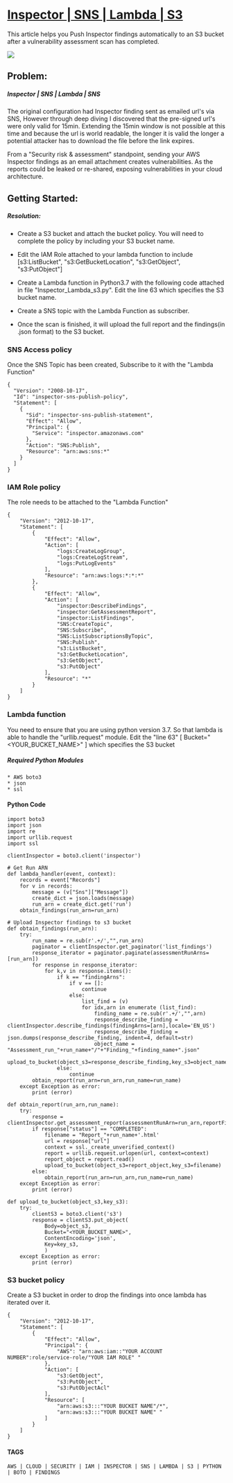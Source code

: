 # [Inspector | SNS | Lambda | S3 ](https://juljeanpierre.github.io/AWS_Inspector_Finding_Delivery_S3/)

This article helps you Push Inspector findings automatically to an S3 bucket after a vulnerability assessment scan has completed.

![](Inspector_Lambda_S3.png)


## Problem:
##### Inspector | SNS | Lambda | SNS 

The original configuration had Inspector finding sent as emailed url's via SNS, 
However through deep diving I discovered that the pre-signed url's were only valid for 15min. 
Extending the 15min window is not possible at this time and because the url is world readable, 
the longer it is valid the longer a potential attacker has to download the file before the link expires.

From a "Security risk & assessment" standpoint, sending your AWS Inspector findings as an email attachment
creates vulnerabilities. As the reports could be leaked or re-shared, exposing vulnerabilities in your cloud architecture.


## Getting Started:
##### Resolution:
 
* Create a S3 bucket and attach the bucket policy. 
  You will need to complete the policy by including your S3 bucket name.
    
* Edit the IAM Role attached to your lambda function to include 
  [s3:ListBucket", "s3:GetBucketLocation", "s3:GetObject", "s3:PutObject"]
    
* Create a Lambda function in Python3.7 with the following code attached in file "Inspector_Lambda_s3.py". 
  Edit the line 63 which specifies the S3 bucket name.
    
* Create a SNS topic with the Lambda Function as subscriber.
    
* Once the scan is finished, it will upload the full report and the findings(in .json format) to the S3 bucket.


### SNS Access policy

Once the SNS Topic has been created, Subscribe to it with the "Lambda Function"

    {
      "Version": "2008-10-17",
      "Id": "inspector-sns-publish-policy",
      "Statement": [
        {
          "Sid": "inspector-sns-publish-statement",
          "Effect": "Allow",
          "Principal": {
            "Service": "inspector.amazonaws.com"
          },
          "Action": "SNS:Publish",
          "Resource": "arn:aws:sns:*"
        }
      ]
    }
    
### IAM Role policy

The role needs to be attached to the "Lambda Function"

    {
        "Version": "2012-10-17",
        "Statement": [
            {
                "Effect": "Allow",
                "Action": [
                    "logs:CreateLogGroup",
                    "logs:CreateLogStream",
                    "logs:PutLogEvents"
                ],
                "Resource": "arn:aws:logs:*:*:*"
            },
            {
                "Effect": "Allow",
                "Action": [
                    "inspector:DescribeFindings",
                    "inspector:GetAssessmentReport",
                    "inspector:ListFindings",
                    "SNS:CreateTopic",
                    "SNS:Subscribe",
                    "SNS:ListSubscriptionsByTopic",
                    "SNS:Publish",
                    "s3:ListBucket",
                    "s3:GetBucketLocation",
                    "s3:GetObject",
                    "s3:PutObject"
                ],
                "Resource": "*"
            }
        ]
    }
    
### Lambda function

You need to ensure that you are using python version 3.7. So that lambda is able to handle the "urllib.request" module.
Edit the "line 63" [ Bucket="<YOUR_BUCKET_NAME>" ] which specifies the S3 bucket

##### Required Python Modules

    * AWS boto3
    * json
    * ssl
    
#### Python Code    

    import boto3
    import json
    import re
    import urllib.request
    import ssl
    
    clientInspector = boto3.client('inspector')
    
    # Get Run ARN
    def lambda_handler(event, context):
        records = event["Records"]
        for v in records:
            message = (v["Sns"]["Message"])
            create_dict = json.loads(message)
            run_arn = create_dict.get('run')
        obtain_findings(run_arn=run_arn)
    
    # Upload Inspector findings to s3 bucket
    def obtain_findings(run_arn):
        try:
            run_name = re.sub(r'.+/',"",run_arn)
            paginator = clientInspector.get_paginator('list_findings')
            response_iterator = paginator.paginate(assessmentRunArns=[run_arn])
            for response in response_iterator:
                for k,v in response.items():
                    if k == "findingArns":
                        if v == []:
                            continue
                        else:
                            list_find = (v)
                            for idx,arn in enumerate (list_find):
                                finding_name = re.sub(r'.+/',"",arn)
                                response_describe_finding = clientInspector.describe_findings(findingArns=[arn],locale='EN_US')
                                response_describe_finding = json.dumps(response_describe_finding, indent=4, default=str)
                                object_name = "Assessment_run_"+run_name+"/"+"Finding_"+finding_name+".json"
                                upload_to_bucket(object_s3=response_describe_finding,key_s3=object_name)
                    else:
                        continue
            obtain_report(run_arn=run_arn,run_name=run_name)
        except Exception as error:
            print (error)
    
    def obtain_report(run_arn,run_name):
        try:
            response = clientInspector.get_assessment_report(assessmentRunArn=run_arn,reportFileFormat='HTML',reportType='FULL')
            if response["status"] == "COMPLETED":
                filename = "Report_"+run_name+'.html'
                url = response["url"]
                context = ssl._create_unverified_context()
                report = urllib.request.urlopen(url, context=context)
                report_object = report.read()
                upload_to_bucket(object_s3=report_object,key_s3=filename)
            else:
                obtain_report(run_arn=run_arn,run_name=run_name)
        except Exception as error:
            print (error)
    
    def upload_to_bucket(object_s3,key_s3):
        try:
            clientS3 = boto3.client('s3')
            response = clientS3.put_object(
                Body=object_s3,
                Bucket="<YOUR_BUCKET_NAME>",
                ContentEncoding='json',
                Key=key_s3,
                )
        except Exception as error:
            print (error)


### S3 bucket policy

Create a S3 bucket in order to drop the findings into once lambda has iterated over it.

    {
        "Version": "2012-10-17",
        "Statement": [
            {
                "Effect": "Allow",
                "Principal": {
                    "AWS": "arn:aws:iam::"YOUR ACCOUNT NUMBER":role/service-role/"YOUR IAM ROLE" "
                },
                "Action": [
                    "s3:GetObject",
                    "s3:PutObject",
                    "s3:PutObjectAcl"
                ],
                "Resource": [
                    "arn:aws:s3:::"YOUR BUCKET NAME"/*",
                    "arn:aws:s3:::"YOUR BUCKET NAME" "
                ]
            }
        ]
    }
    
#### TAGS

    AWS | CLOUD | SECURITY | IAM | INSPECTOR | SNS | LAMBDA | S3 | PYTHON | BOTO | FINDINGS  
